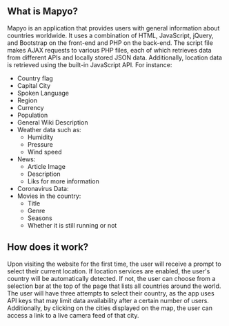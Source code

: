 ## What is Mapyo?

Mapyo is an application that provides users with general information about countries worldwide. It uses a combination of HTML, JavaScript, jQuery, and Bootstrap on the front-end and PHP on the back-end. The script file makes AJAX requests to various PHP files, each of which retrieves data from different APIs and locally stored JSON data. Additionally, location data is retrieved using the built-in JavaScript API. For instance:
* Country flag
* Capital City
* Spoken Language
* Region 
* Currency
* Population
* General Wiki Description
* Weather data such as:
  * Humidity
  * Pressure
  * Wind speed
* News:
  * Article Image
  * Description 
  * Liks for more information
* Coronavirus Data:
* Movies in the country:
  * Title
  * Genre
  * Seasons
  * Whether it is still running or not
 
## How does it work?

Upon visiting the website for the first time, the user will receive a prompt to select their current location. If location services are enabled, the user's country will be automatically detected. If not, the user can choose from a selection bar at the top of the page that lists all countries around the world. The user will have three attempts to select their country, as the app uses API keys that may limit data availability after a certain number of users. Additionally, by clicking on the cities displayed on the map, the user can access a link to a live camera feed of that city.



